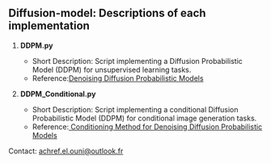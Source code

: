 
## Diffusion-model: Descriptions of each implementation    

1. **DDPM.py**
   - Short Description: Script implementing a Diffusion Probabilistic Model (DDPM) for unsupervised learning tasks.
   - Reference:[Denoising Diffusion Probabilistic Models](https://arxiv.org/pdf/2006.11239.pdf)

2. **DDPM_Conditional.py**
   - Short Description: Script implementing a conditional Diffusion Probabilistic Model (DDPM) for conditional image generation tasks.
   - Reference:[ Conditioning Method for Denoising Diffusion Probabilistic Models](https://arxiv.org/pdf/2108.02938.pdf)
   

 
 
 Contact: achref.el.ouni@outlook.fr

